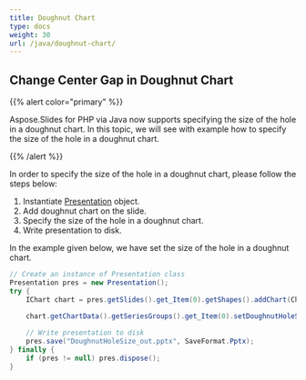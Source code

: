 ```yaml
---
title: Doughnut Chart
type: docs
weight: 30
url: /java/doughnut-chart/
---
```


## **Change Center Gap in Doughnut Chart**
{{% alert color="primary" %}} 

Aspose.Slides for PHP via Java now supports specifying the size of the hole in a doughnut chart. In this topic, we will see with example how to specify the size of the hole in a doughnut chart.

{{% /alert %}} 

In order to specify the size of the hole in a doughnut chart, please follow the steps below:

1. Instantiate [Presentation](https://reference.aspose.com/slides/php-java/com.aspose.slides/presentation) object.
1. Add doughnut chart on the slide.
1. Specify the size of the hole in a doughnut chart.
1. Write presentation to disk.

In the example given below, we have set the size of the hole in a doughnut chart.

```java
// Create an instance of Presentation class
Presentation pres = new Presentation();
try {
    IChart chart = pres.getSlides().get_Item(0).getShapes().addChart(ChartType.Doughnut, 50, 50, 400, 400);
    
    chart.getChartData().getSeriesGroups().get_Item(0).setDoughnutHoleSize((byte)90);

    // Write presentation to disk
    pres.save("DoughnutHoleSize_out.pptx", SaveFormat.Pptx);
} finally {
    if (pres != null) pres.dispose();
}
```
